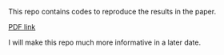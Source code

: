 This repo contains codes to reproduce the results in the paper.

[PDF link](https://arxiv.org/pdf/2006.05576.pdf)

I will make this repo much more informative in a later date.
